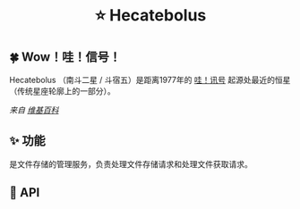 <h1 align="center">⭐ Hecatebolus</h1>

## 🍀 Wow！哇！信号！

Hecatebolus （南斗二星 / 斗宿五）是距离1977年的 [哇！讯号](https://zh.wikipedia.org/zh-hans/Wow!訊號)
起源处最近的恒星（传统星座轮廓上的一部分）。

*来自 [维基百科](https://zh.wikipedia.org/zh-hans/%E6%96%97%E5%AE%BF%E4%BA%94)*

## ✨ 功能

是文件存储的管理服务，负责处理文件存储请求和处理文件获取请求。

## 🧩 API